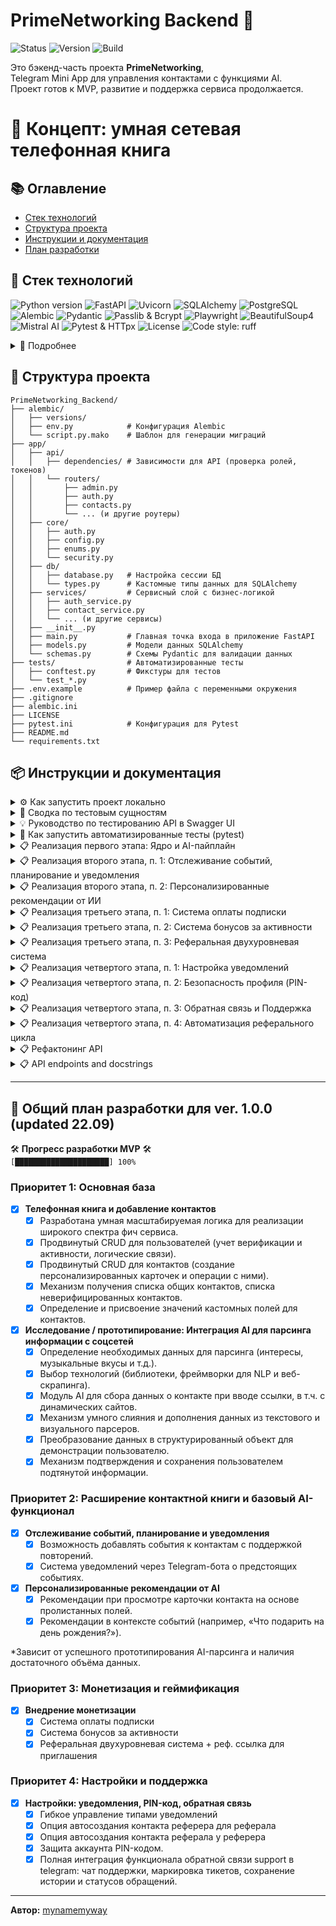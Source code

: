 # PrimeNetworking Backend 🚀

<p align="left">
  <img src="https://img.shields.io/badge/Status-Ready_for_QA-blue" alt="Status">
  <img src="https://img.shields.io/badge/Version-1.4.0-blueviolet" alt="Version">
  <img src="https://img.shields.io/badge/Build-Passing-brightgreen" alt="Build">
</p>

Это бэкенд-часть проекта **PrimeNetworking**,  
Telegram Mini App для управления контактами с функциями AI.  
Проект готов к MVP, развитие и поддержка сервиса продолжается.  

# 🧠 Концепт: умная сетевая телефонная книга

## 📚 Оглавление
- [Стек технологий](#-стек-технологий)
- [Структура проекта](#-структура-проекта)
- [Инструкции и документация](#-инструкции-и-документация)
- [План разработки](#-общий-план-разработки-для-ver-100-updated-2209)

## 🔧 Стек технологий

<p align="left">
  <img src="https://img.shields.io/badge/Python-3.11+-blue.svg" alt="Python version">
  <img src="https://img.shields.io/badge/FastAPI-0.110+-05998b.svg" alt="FastAPI">
  <img src="https://img.shields.io/badge/Uvicorn-ASGI_Server-green.svg" alt="Uvicorn">
  <img src="https://img.shields.io/badge/SQLAlchemy-ORM-blueviolet.svg" alt="SQLAlchemy">
  <img src="https://img.shields.io/badge/PostgreSQL-RDBMS-yellow.svg" alt="PostgreSQL">
  <img src="https://img.shields.io/badge/Alembic-Migrations-orange.svg" alt="Alembic">
  <img src="https://img.shields.io/badge/Pydantic-Data_Validation-cyan.svg" alt="Pydantic">
  <img src="https://img.shields.io/badge/Passlib_Bcrypt-Password_Hashing-red.svg" alt="Passlib & Bcrypt">
  <img src="https://img.shields.io/badge/Playwright-Web_Scraping-brown.svg" alt="Playwright">
  <img src="https://img.shields.io/badge/BeautifulSoup4-HTML_Parsing-purple.svg" alt="BeautifulSoup4">
  <img src="https://img.shields.io/badge/Mistral_AI-AI_Integration-teal.svg" alt="Mistral AI">
  <img src="https://img.shields.io/badge/Pytest-HTTpx_Testing-lightgrey.svg" alt="Pytest & HTTpx">
  <img src="https://img.shields.io/badge/License-MIT-green.svg" alt="License">
  <img src="https://img.shields.io/badge/code%20style-ruff-black.svg" alt="Code style: ruff">
</p>
<details>
<summary>👤 Подробнее</summary>

- **Python 3.12+:** Основной язык разработки.
- **FastAPI:** Высокопроизводительный веб-фреймворк для создания API.
- **Uvicorn:** ASGI-сервер для запуска FastAPI-приложения.
- **SQLAlchemy:** ORM для взаимодействия с базой данных.
- **SQLite:** Используемая реляционная база данных для локальной разработки.
- **Alembic:** Инструмент для управления миграциями схемы базы данных.
- **Pydantic:** Для валидации данных, сериализации и управления настройками.
- **Passlib & Bcrypt:** Для безопасного хеширования паролей.
- **Python-jose:** Для создания и проверки JSON Web Tokens (JWT).
- **Playwright:** Для эмуляции браузера и веб-скрапинга с динамических страниц.
- **BeautifulSoup4:** Для парсинга HTML и извлечения данных.
- **Mistral AI:** Для интеграции моделей генеративного AI.
- **Phonenumbers:** Для валидации и форматирования телефонных номеров.
- **Pytest & HTTpx:** Для написания и запуска автоматизированных тестов.
</details>

## 📁 Структура проекта
```text
PrimeNetworking_Backend/
├── alembic/
│   ├── versions/
│   ├── env.py            # Конфигурация Alembic
│   └── script.py.mako    # Шаблон для генерации миграций
├── app/
│   ├── api/
│   │   ├── dependencies/ # Зависимости для API (проверка ролей, токенов)
│   │   └── routers/
│   │       ├── admin.py
│   │       ├── auth.py
│   │       ├── contacts.py
│   │       └── ... (и другие роутеры)
│   ├── core/
│   │   ├── auth.py
│   │   ├── config.py
│   │   ├── enums.py
│   │   └── security.py
│   ├── db/
│   │   ├── database.py   # Настройка сессии БД
│   │   └── types.py      # Кастомные типы данных для SQLAlchemy
│   ├── services/         # Сервисный слой с бизнес-логикой
│   │   ├── auth_service.py
│   │   ├── contact_service.py
│   │   └── ... (и другие сервисы)
│   ├── __init__.py
│   ├── main.py           # Главная точка входа в приложение FastAPI
│   ├── models.py         # Модели данных SQLAlchemy
│   └── schemas.py        # Схемы Pydantic для валидации данных
├── tests/                # Автоматизированные тесты
│   ├── conftest.py       # Фикстуры для тестов
│   └── test_*.py
├── .env.example          # Пример файла с переменными окружения
├── .gitignore
├── alembic.ini
├── LICENSE
├── pytest.ini            # Конфигурация для Pytest
├── README.md
└── requirements.txt
```

## 📦 Инструкции и документация
<details>
<summary>⚙ Как запустить проект локально</summary>

1.  **Клонируйте репозиторий:**  
    ```bash
    git clone https://github.com/admXADV/PrimeNetworking_backend.git
    cd PrimeNetworking_backend
    ```

2.  **Создание виртуального окружения и установка зависимостей:**  
    Убедитесь, что у вас установлен Python 3.12+ и `pip`.
    ```bash
    python3 -m venv venv
    source venv/bin/activate  # Для Linux/macOS
    # venv\Scripts\activate  # Для Windows
    pip install -r requirements.txt
    ```

3.  **Настройте переменные окружения:**  
    Создайте файл `.env` в корневой папке проекта. Этот файл хранит ваши секретные ключи и не отслеживается Git.
    ```bash
    touch .env
    ```
    Откройте файл `.env` и добавьте в него следующие переменные, заменив значения на ваши:
    ```dotenv
    # ВАЖНО: Пробелы вокруг знака '=' не допускаются.
    # Ключ для работы с AI-моделями Mistral
    MISTRAL_API_KEY="your_mistral_api_key_for_parsing"
    # Ключ для генерации AI-рекомендаций
    MISTRAL_RECOMMENDATION_API_KEY="your_mistral_api_key_for_recommendations"
    # Секретный ключ для генерации JWT-токенов (можно сгенерировать `openssl rand -hex 32`)
    SECRET_KEY="your_super_secret_key_here"
    # Токен вашего Telegram-бота для валидации данных от Mini App
    TELEGRAM_BOT_TOKEN="your_telegram_bot_token_here"
    # Имя пользователя вашего Telegram-бота (без @) для генерации реферальных ссылок
    TELEGRAM_BOT_USERNAME="YourBotUsername"
    # Секретный ключ для защиты эндпоинтов, вызываемых cron-сервисами
    CRON_SECRET_KEY="your_cron_secret_key_here"
    # Публичный URL вашего приложения для установки вебхука Telegram (например, https://your-app.onrender.com)
    APP_PUBLIC_URL="your_public_app_url_here"
    ```

4.  **Установите браузеры для Playwright:**  
    Для работы AI-парсера необходимо скачать браузеры, которыми он будет управлять.
    ```bash
    playwright install
    ```

5.  **Создайте или обновите базу данных:**  
    У вас есть два скрипта для работы с базой данных:

    -   **Для штатного обновления (рекомендуется):**  
        Если вы создали новую миграцию (`alembic revision...`), используйте этот скрипт для безопасного обновления схемы без потери данных. После первого создания БД этим методом, ее нужно будет заполнить тестовыми данными (см. следующий шаг).
    ```bash
    bash upgrade_db.sh
    ```
    -   **Для полного сброса (только при необходимости):**  
        Этот скрипт полностью удалит базу данных, создаст ее с нуля и **автоматически заполнит тестовыми данными**. **Все данные будут потеряны.**
    ```bash
    bash reset_db.sh
    ```
    > **Примечание для разработчика:** Если вы вносите изменения в модели (`app/models.py`), вам необходимо сгенерировать новый файл миграции перед обновлением. Используйте команду:
    > ```bash
    > alembic revision --autogenerate -m "Краткое описание ваших изменений"
    > ```

6.  **(Опционально) Заполните базу тестовыми данными:**  
    Если вы создали базу данных с помощью `upgrade_db.sh` (или она пуста), выполните этот скрипт, чтобы наполнить ее стандартным набором пользователей и контактов.
    ```bash
    python seed.py
    ```

7.  **Запустите приложение:**  
    Теперь для работы приложения достаточно запустить один процесс:
    ```bash
    uvicorn app.main:app --host 0.0.0.0 --port 8000 --reload
    ```
    Приложение будет доступно по адресу `http://127.0.0.1:8000/`.  
    Документация API (Swagger UI) будет доступна по адресу `http://127.0.0.1:8000/docs`.
</details>

<details>
<summary>👤 Сводка по тестовым сущностям</summary>

**Цель:** Набор данных имитирует небольшую, но активную группу пользователей, чтобы можно было протестировать все ключевые сценарии: от простого отображения контактов до сложных взаимодействий, таких как общие связи и AI-анализ.

#### 1. Основные пользователи (могут входить в систему)

Эти сущности являются полноценными пользователями приложения. Для входа в систему от их имени используйте отладочный эндпоинт `GET /api/auth/get-debug-token`, подставляя соответствующий `telegram_id`.
Обратите внимание, что все пути API начинаются с префикса `/api`.

-   **`Neo`**
    -   **ID для входа:** `telegram_id=1`
    -   **Роль:** Главный тестовый пользователь. Владелец большинства контактов.
    -   **Особенности:**
        -   Его собственная карточка (`/persons/me`) частично заполнена данными (`city`, `skills`, `hobbies`).
        -   Создал два шаблона кастомных полей: "Источник" и "Статус".
        -   Имеет в контактах как других пользователей (`Trinity`), так и "заглушки" (`Morpheus`, `Cypher`, `Agents`).

-   **`Trinity`**
    -   **ID для входа:** `telegram_id=2`
    -   **Роль:** Второй тестовый пользователь.
    -   **Особенности:**
        -   Имеет общие контакты с Neo (например, `Morpheus`), что позволяет тестировать эндпоинт `/shared-contacts`.
        -   Ее карточка в контактах у Neo обогащена данными от AI (`hobbies`, `skills`).

#### 2. Ключевые контакты (сущности в "телефонной книге")

Это контакты, которые принадлежат пользователям. Они не могут входить в систему, но служат для демонстрации различных функций.

-   **`Morpheus`**
    -   **Тип:** Контакт-заглушка, созданный по номеру телефона.
    -   **Назначение:** Демонстрация **общих контактов**. Он есть и у Neo, и у Trinity.

-   **`Cypher`**
    -   **Тип:** Контакт-заглушка, созданный по `username`.
    -   **Назначение:** Демонстрация **кастомных полей**. У его карточки в контактах Neo заполнены поля "Источник" (`Nebuchadnezzar Crew`) и "Статус" (`Questionable`).

-   **`Agent Smith` (1, 2, 3)**
    -   **Тип:** Три разных контакта-заглушки.
    -   **Назначение:** Демонстрация **разных способов создания контактов**: по `telegram_id`, по `phone_number` и по `username`.

</details>

<details>
<summary>💡 Руководство по тестированию API в Swagger UI</summary>

Это пошаговое руководство поможет протестировать все ключевые сценарии: от аутентификации до AI-анализа.

### Шаг 0: Подготовка

1.  **Запустите приложение**, как описано в `README.md`:
    ```bash
    uvicorn app.main:app --reload
    ```
2.  **Откройте Swagger UI** в вашем браузере по адресу: `http://127.0.0.1:8000/docs`.

### Часть 1: Аутентификация и Профиль

#### 1.1. Получение JWT-токена (симуляция входа)

-   **Эндпоинт:** `GET /api/auth/get-debug-token`
-   **Описание:** Создает тестового пользователя (если его нет) и возвращает JWT-токен для него.
-   **Действия:**
    1.  В Swagger UI разверните секцию `Аутентификация`.
    2.  Найдите эндпоинт `GET /api/auth/get-debug-token`.
    3.  Нажмите "Try it out". Можете оставить `telegram_id` по умолчанию (`1`).
    4.  Нажмите "Execute".
-   **Ожидаемый результат:**
    -   `Code 200 OK`.
    -   В "Response body" вы получите `access_token`. **Скопируйте значение токена** (длинную строку без кавычек).

#### 1.2. Авторизация в Swagger UI

-   **Действия:**
    1.  Нажмите зеленую кнопку **"Authorize"** в правом верхнем углу страницы.
    2.  В появившемся окне в поле **"Value"** вставьте `Bearer ` и через пробел скопированный `access_token`. Пример: `Bearer eyJhbGciOiJIUzI1Ni...`
    3.  Нажмите **"Authorize"**, затем **"Close"**.
-   **Ожидаемый результат:**
    -   Иконки замков рядом с эндпоинтами станут закрытыми. Теперь вы можете выполнять запросы от имени аутентифицированного пользователя.

#### 1.3. Проверка профиля

-   **Эндпоинт:** `GET /api/persons/me`
-   **Действия:**
    1.  В секции `Профиль` найдите `GET /api/persons/me`.
    2.  Нажмите "Try it out", затем "Execute".
-   **Ожидаемый результат:**
    -   `Code 200 OK`.
    -   В "Response body" будут данные вашего профиля, включая `person_details` и `self_contact_card`.

### Часть 2: Управление контактами и кастомными полями

#### 2.1. Создание шаблона кастомного поля

-   **Эндпоинт:** `POST /api/custom-fields/`
-   **Действия:**
    1.  В секции `Пользовательские поля (Шаблоны)` найдите `POST /api/custom-fields/`.
    2.  Нажмите "Try it out". Введите данные для поля, например:
        ```json
        {
          "field_name": "Проект",
          "field_type": "text"
        }
        ```
    3.  Нажмите "Execute". **Запомните `id`** созданного поля из ответа.
-   **Ожидаемый результат:** `Code 201 Created`.

#### 2.2. Создание нового контакта

-   **Эндпоинт:** `POST /api/contacts/`
-   **Действия:**
    1.  В секции `Контакты` найдите `POST /api/contacts/`.
    2.  Нажмите "Try it out". Введите данные контакта:
        ```json
        {
          "first_name": "Илон Маск",
          "telegram_id": 12345
        }
        ```
    3.  Нажмите "Execute". **Запомните `id`** созданного контакта.
-   **Ожидаемый результат:** `Code 201 Created`.

#### 2.3. Добавление значения кастомного поля к контакту

-   **Эндпоинт:** `POST /api/contacts/{contact_id}/custom_field_values/`
-   **Действия:**
    1.  Найдите `POST /api/contacts/{contact_id}/custom_field_values/`.
    2.  Нажмите "Try it out". Введите `contact_id` из шага 2.2.
    3.  В "Request body" укажите `field_id` (из шага 2.1) и значение:
        ```json
        {
          "field_id": 1,
          "value": "Матрица"
        }
        ```
    4.  Нажмите "Execute".
-   **Ожидаемый результат:** `Code 201 Created`.

### Часть 3: Тестирование AI-пайплайна

#### 3.1. Запуск AI-анализа

-   **Эндпоинт:** `POST /api/contacts/{contact_id}/parse-social-media`
-   **Действия:**
    1.  Найдите `POST /api/contacts/{contact_id}/parse-social-media`.
    2.  Нажмите "Try it out". Введите `contact_id` вашего контакта.
    3.  В "Request body" введите URL для анализа:
        ```json
        {
          "url": "https://ru.wikipedia.org/wiki/Hulk_Hogan"
        }
        ```
    4.  Нажмите "Execute".
-   **Ожидаемый результат:** `Code 202 Accepted`. Анализ запущен в фоновом режиме.

#### 3.2. Получение AI-предложений

-   **Эндпоинт:** `GET /api/contacts/{contact_id}/suggestions`
-   **Действия:**
    1.  Подождите 20-30 секунд.
    2.  Найдите `GET /api/contacts/{contact_id}/suggestions`.
    3.  Нажмите "Try it out", введите `contact_id` и нажмите "Execute".
-   **Ожидаемый результат:** `Code 200 OK`. В ответе будет список предложений. **Запомните `id`** одного из предложений.

#### 3.3. Предпросмотр результата слияния

-   **Эндпоинт:** `GET /api/contacts/{contact_id}/suggestions/{suggestion_id}/preview`
-   **Действия:**
    1.  Найдите `GET .../preview`.
    2.  Нажмите "Try it out". Введите `contact_id` и `suggestion_id`.
    3.  Нажмите "Execute".
-   **Ожидаемый результат:** `Code 200 OK`. В ответе вы увидите, как будет выглядеть контакт **после** применения предложения, но без сохранения в базу.

#### 3.4. Подтверждение и сохранение

-   **Эндпоинт:** `POST /api/contacts/{contact_id}/suggestions/{suggestion_id}/confirm`
-   **Действия:**
    1.  Найдите `POST .../confirm`.
    2.  Нажмите "Try it out". Введите `contact_id` и `suggestion_id`.
    3.  Нажмите "Execute".
-   **Ожидаемый результат:** `Code 200 OK`. В ответе будет карточка контакта с примененными данными.

Тестирование завершено! Вы проверили полный цикл работы с API.

</details>

<details>
<summary>🤖 Как запустить автоматизированные тесты (pytest)</summary>

Для проверки корректности работы логики приложения используются автоматизированные тесты, разделенные на группы с помощью маркеров.

-   **Запуск всех тестов:**  
    Выполняет полный набор тестов.
    ```bash
    pytest
    ```

-   **Запуск всех тестов с выводом логов (`print`):**  
    Флаг `-s` позволяет видеть отладочные выводы в реальном времени.
    ```bash
    pytest -s
    ```

-   **Запуск тестов, не требующих внешних API:**  
    Эта команда выполнит все быстрые unit- и интеграционные тесты, которые не обращаются к внешним AI-сервисам. Рекомендуется для частой проверки.
    ```bash
    pytest -m "not ai and not ai_rec"
    ```

-   **Запуск только тестов AI-парсинга:**  
    Эта команда выполнит только тесты, которые проверяют логику парсинга социальных сетей. Требует наличия `MISTRAL_API_KEY` в `.env` файле.
    ```bash
    pytest -m "ai"
    ```

-   **Запуск только тестов AI-рекомендаций:**  
    Эта команда выполнит только тесты для новой функции генерации подсказок. Не требует реального API-ключа, так как использует моки.
    ```bash
    pytest -m "ai_rec"
    ```
</details>

<details>
<summary>📋 Реализация первого этапа: Ядро и AI-пайплайн</summary>

На этом этапе был заложен фундамент приложения и реализован полный цикл работы с AI.

#### **I. Ядро приложения и управление контактами:**

-   **Архитектура данных:** Внедрена масштабируемая архитектура `Person` -> `TelegramAccount` -> `Contact`, обеспечивающая гибкость и целостность данных.
-   **Бесшовная аутентификация:** Реализован механизм входа через Telegram Mini App с валидацией `initData`.
-   **Продвинутое управление пользователями:**
    -   Автоматическое создание `Person` и `TelegramAccount` при первом входе.
    -   Логика слияния "заглушек" с верифицированными аккаунтами.
    -   "Протокол Разрешения Парадоксов": корректная обработка смены владельца номера телефона.
-   **Гибкое управление контактами:**
    -   Полный CRUD для персонализированных карточек контактов.
    -   Создание контактов-заглушек по `telegram_id` или `phone_number`.
    -   Механизм получения списка общих контактов.
-   **Кастомизация:** Реализована система создания пользовательских полей (шаблонов) и добавления значений к контактам.
-   **Валидация данных:** Внедрена автоматическая нормализация и валидация телефонных номеров по стандарту E.164.

#### **II. Интеграция AI-пайплайна:**

-   **Сбор данных:** Разработан модуль на Playwright и BeautifulSoup для сбора текстового контента и URL изображений с веб-страниц.
-   **AI-анализ:**
    -   Интегрирован клиент для Mistral AI.
    -   Реализован анализ текста для извлечения структурированных данных.
    -   Реализован двухэтапный анализ изображений: получение текстового описания и его последующее структурирование.
-   **Полный цикл предложений:**
    -   Запуск AI-анализа в фоновом режиме без блокировки интерфейса.
    -   Сохранение результатов анализа в базу данных.
    -   Эндпоинт для предпросмотра результата слияния данных контакта и AI-предложения.
    -   Эндпоинт для подтверждения и сохранения предложений в карточку контакта.
-   **Умное слияние данных:** Реализована логика синтеза данных из текстового и визуального анализаторов с учетом приоритетов и конкатенации полей.

</details>

<details>
<summary>📋 Реализация второго этапа, п. 1: Отслеживание событий, планирование и уведомления</summary>

На этом этапе была реализована многофункциональная система событий и уведомлений, построенная на синхронной архитектуре для совместимости с облачными платформами.

#### **I. Гибкое управление событиями:**

-   **Полный CRUD для событий:** Реализованы все операции (создание, чтение, обновление, удаление) для событий, которые привязаны к контактам и их владельцам.
-   **Поддержка повторяющихся событий:** Внедрен механизм для установки частоты повторения (`один раз`, `ежедневно`, `еженедельно`, `ежемесячно`, `ежегодно`).
-   **Умное планирование:** Система корректно обрабатывает пограничные случаи, такие как создание событий в прошлом: одноразовые игнорируются, а повторяющиеся автоматически перепланируются на первую актуальную дату.

#### **II. Надежная система уведомлений:**

-   **Выделенная таблица `scheduled_notifications`:** Каждое уведомление (основное и предварительное) хранится как отдельная задача, что обеспечивает прозрачность и отказоустойчивость.
-   **Централизация логики:** Вся логика по обработке уведомлений — поиск событий, формирование текста, отправка через Telegram и перепланирование — была объединена в одной сервисной функции `process_and_send_due_notifications`.
-   **Синхронная модель:** Вместо платных фоновых воркеров используется защищенный API-эндпоинт (`/api/tasks/process-notifications`), вызываемый внешним cron-сервисом.
-   **Интеллектуальная логика "тихих" папок:** Уведомление о событии пропускается (получает статус `SKIPPED`) только в том случае, если **все** его участники находятся в "тихих" папках.
-   **Политика хранения данных:** Реализована автоматическая очистка старых (старше 90 дней) обработанных уведомлений для поддержания производительности базы данных.
-   **Защищенный API-эндпоинт:** Создана точка входа `POST /api/tasks/process-notifications`, предназначенная для вызова внешними cron-сервисами (например, `cron-job.org`).
-   **Безопасность:** Эндпоинт защищен секретным ключом, который должен передаваться в заголовке `X-Cron-Secret`, что предотвращает несанкционированный запуск.

</details>

<details>
<summary>📋 Реализация второго этапа, п. 2: Персонализированные рекомендации от ИИ</summary>

На этом этапе была реализована функция "умных подсказок", которая помогает пользователям инициировать общение с контактами. Система генерирует контекстные идеи для начала разговора на основе данных из карточки контакта.

#### **I. Модульная и изолированная архитектура:**

-   **Новый API-эндпоинт:** Создана точка входа `POST /api/ai/recommendation`, которая принимает название и значение поля контакта и возвращает сгенерированную текстовую рекомендацию.
-   **Изолированный сервис:** Логика генерации вынесена в отдельный модуль `app/services/ai_recommendation_service.py`, который не затрагивает существующий сложный пайплайн AI-парсинга. Это обеспечивает чистоту кода и простоту поддержки.
-   **Выделенная конфигурация:** Для новой функции используется отдельный API-ключ `MISTRAL_RECOMMENDATION_API_KEY`, что позволяет разделить квоты и мониторинг использования AI.

#### **II. Гибкое взаимодействие с фронтендом:**

-   **Stateless-дизайн:** Бэкенд не хранит состояние диалога. Вся логика управления находится на стороне фронтенда.
-   **Управление уникальностью:** Фронтенд может передавать в запросе список уже показанных рекомендаций (`previous_recommendations`), чтобы AI каждый раз генерировал новый, уникальный ответ.
-   **Поддержка множественных значений:** Для полей, содержащих несколько значений через запятую (например, "Хобби"), фронтенд может управлять, для какого именно значения генерировать подсказку, передавая `current_index` (type = int).

</details>

<details>
<summary>📋 Реализация третьего этапа, п. 1: Система оплаты подписки</summary>

На этом этапе была реализована полнофункциональная система управления подписками, включая интеграцию с платежным API, панель администрирования и автоматизацию процессов.

#### **I. Ядро системы подписок:**

-   **Модели данных:** Введены новые модели `SubscriptionTier`, `Payment` и `SubscriptionHistory` для хранения тарифов, отслеживания платежей и ведения журнала аудита.
-   **Двухэтапная логика оплаты:** Реализован механизм расчета стоимости апгрейда/продления (`/calculate-upgrade`) и эндпоинт для подтверждения и инициации оплаты (`/confirm-change`).
-   **Умная активация:** Система корректно обрабатывает новые покупки, продления и апгрейды (включая бесплатные за счет кредита за неиспользованное время).

#### **II. Интеграция с API Банка Точка и автоматизация:**

-   **Генерация QR-кодов:** Реализована интеграция с API банка для генерации СБП QR-кодов.
-   **Пакетная проверка статусов:** Создан эндпоинт `/tasks/check-pending-subscriptions`, который за один API-вызов проверяет статусы всех ожидающих платежей.
-   **Мгновенная активация через вебхуки:** Реализован эндпоинт `/webhooks/tochka/payment-status` для приема уведомлений от банка с криптографической проверкой подписи JWT.

#### **III. Панель администрирования:**

-   **Полный CRUD:** Создан защищенный роутер `/admin`, предоставляющий администраторам полный набор инструментов для управления пользователями, тарифами и платежами.
-   **Ручное управление:** Реализованы эндпоинты для ручной проверки статуса платежа и принудительной активации подписки.
-   **Журнал аудита:** Администраторы могут просматривать полную историю изменений подписки для любого пользователя.

#### **IV. Тестирование:**

-   **Комплексное покрытие:** Весь новый функционал покрыт набором unit- и интеграционных тестов.
-   **Утилита для ручного тестирования:** Создан скрипт `4dev/utils/generate_webhook_jwt.py` для легкого тестирования эндпоинта вебхуков вручную.

</details>

<details>
<summary>📋 Реализация третьего этапа, п. 2: Система бонусов за активности</summary>

На этом этапе была реализована гибкая система поощрения пользователей за полезные действия в приложении. Система переведена с ежедневной проверки на мгновенное начисление бонусов в ответ на активность.

#### **I. Событийно-ориентированная модель:**

-   **Мгновенное начисление:** Вместо устаревшей проверки раз в сутки, бонусы теперь начисляются в реальном времени, как только пользователь создает или обновляет контакт (`create_contact`, `update_contact`) или любой из его вложенных элементов (телефоны, адреса и т.д.).
-   **Разделение логики:** Старая функция `calculate_daily_bonus` была переработана и теперь отвечает **только за списание штрафа** за неактивность, что делает систему более логичной и предсказуемой.

#### **II. Гибкое управление и конфигурация:**

-   **Глобальный "тумблер":** Вся система бонусов за активность управляется одной переменной в конфигурации — `ENABLE_ACTIVITY_BONUS_SYSTEM`. Это позволяет включать или отключать ее без изменения кода.
-   **Настраиваемые значения:** Размеры начислений (`ACTIVITY_BONUS_ACCRUAL_AMOUNT`) и списаний (`ACTIVITY_PENALTY_DEDUCTION_AMOUNT`) вынесены в `config.py`, что позволяет легко настраивать "экономику" приложения.

#### **III. Прозрачность и тестирование:**

-   **Новый тип транзакции:** Для всех начислений за активность используется уникальный тип `CONTACT_ACTIVITY_BONUS`, что обеспечивает прозрачность в истории транзакций пользователя.
-   **Полное покрытие тестами:** Новая логика полностью покрыта автоматическими тестами, которые проверяют как успешное начисление, так и корректную работу "тумблера" и логики списания штрафов.

</details>

<details>
<summary>📋 Реализация третьего этапа, п. 3: Реферальная двухуровневая система</summary>

На этом этапе была реализована полнофункциональная двухуровневая реферальная система, позволяющая пользователям зарабатывать бонусы, приглашая других, и использовать их для оплаты подписки.

#### **I. Двухуровневая реферальная модель:**

-   **Бонусы за L1 и L2:** Пользователи получают бонусы не только за платежи своих прямых рефералов (1-й уровень), но и за платежи тех, кого пригласили их рефералы (2-й уровень).
-   **Процент зависит от тарифа:** Процент бонуса, который получает реферер, зависит от **его собственного тарифа** (`base` или `vip`), что мотивирует пользователей приобретать подписку.

#### **II. Полный жизненный цикл реферала:**

-   **Генерация ссылки:** Любой пользователь может сгенерировать свою статичную реферальную ссылку через эндпоинт `/api/bonus_system/generate-link`.
-   **Надежное отслеживание:** Система переведена на стандартный механизм Telegram Deep Linking (`?start=...`). При переходе по ссылке пользователь попадает в чат с ботом, где система надежно фиксирует реферальную связь еще до полной регистрации в приложении.
-   **Автоматическая привязка:** При первом входе нового пользователя в Mini App, система автоматически находит предварительно созданную реферальную запись и связывает его с пригласителем, а также строит цепочку 2-го уровня.
-   **Автозаполнение контакта:** Если у реферера включена соответствующая опция, его карточка контакта автоматически создается у нового пользователя, что улучшает пользовательский опыт.
-   **Начисление бонусов:** После успешной оплаты подписки рефералом, сервис `process_referral_payment` автоматически рассчитывает и начисляет бонусы реферерам 1-го и 2-го уровней. Бонус рассчитывается от **реально оплаченной суммы**.

#### **III. Экономика и API для пользователя:**

-   **Применение бонусов:** Пользователи могут применять накопленные бонусы для получения скидки при оплате своей подписки через эндпоинты `/api/subscriptions/calculate-with-bonus` и `/api/subscriptions/confirm-change`.
-   **Информационные эндпоинты:** Реализован набор API для управления реферальной программой:
    -   `GET /api/bonus_system/my-stats`: Получение статистики по количеству рефералов и заработанным бонусам.
    -   `GET /api/bonus_system/my-network`: Просмотр своей реферальной сети (кто пригласил тебя и кого пригласил ты).
    -   `GET /api/bonus_system/history`: Просмотр полной истории начислений и списаний бонусов.

</details>

<details>
<summary>📋 Реализация четвертого этапа, п. 1: Настройка уведомлений</summary>

На этом этапе была реализована гибкая система управления уведомлениями, позволяющая пользователям детально настраивать, какие оповещения они хотят получать, и снижать информационный шум.

#### **Гибкая система настроек уведомлений:**

-   **Полный контроль пользователя:** Реализованы эндпоинты (`GET` и `PATCH /api/profile/notification-settings`), позволяющие пользователю детально настраивать, какие уведомления он хочет получать.
-   **Управление системными уведомлениями:** Пользователь может включать или отключать уведомления о важных событиях аккаунта, таких как изменение статуса подписки.
-   **"Тихие" папки:** Добавлена возможность отключать напоминания о событиях для контактов, находящихся в определенных папках, что позволяет снизить информационный шум.
-   **Интеллектуальная отправка:** Система больше не отправляет лишних уведомлений, если администратор сохраняет профиль пользователя без внесения фактических изменений.
-   **Интерактивность:** Уведомления стали более полезными. Например, сообщение об истечении подписки теперь содержит кнопку "Оформить подписку" с прямой ссылкой в нужный раздел приложения.

</details>

<details>
<summary>📋 Реализация четвертого этапа, п. 2: Безопасность профиля (PIN-код)</summary>

На этом этапе была реализована многоуровневая система защиты аккаунта с помощью PIN-кода, включая защиту от подбора и сессии с повышенными привилегиями для выполнения чувствительных операций.

#### **Безопасность профиля (PIN-код):**

-   **Полный жизненный цикл PIN-кода:** Реализованы эндпоинты для установки, проверки и удаления 6-значного цифрового PIN-кода.
-   **Надежное хранение:** PIN-коды никогда не хранятся в открытом виде, используется надежный алгоритм хеширования `bcrypt`.
-   **Защита от подбора:** Внедрен механизм блокировки после нескольких неудачных попыток ввода.
-   **Сессия с повышенными привилегиями:** После успешного ввода PIN-кода пользователь получает временный `elevation_token`, который требуется для выполнения чувствительных операций (например, удаление PIN-кода), что повышает безопасность.
</details>

<details>
<summary>📋 Реализация четвертого этапа, п. 3: Обратная связь и Поддержка</summary>

На этом этапе была реализована интерактивная система поддержки, позволяющая пользователям общаться с администрацией через Telegram, а администраторам — управлять обращениями и вести диалог прямо из чата поддержки.

#### **Система обратной связи и поддержки:**

#### **I. Создание обращений и администрирование:**
- Реализован полный цикл управления тикетами: от создания пользователем через API до просмотра и редактирования в панели администратора (`/admin/support-tickets`).

#### **II. Интерактивный чат через Telegram:**
-   **Двусторонняя связь:** Создан полноценный чат между пользователем и службой поддержки. Администраторы могут отвечать на тикеты прямо из чата поддержки в Telegram, а пользователи — вести переписку с ботом в личных сообщениях.
-   **Хранение истории:** Вся переписка по каждому тикету сохраняется в базе данных и доступна для просмотра через API как пользователю, так и администратору.

#### **III. Умная автоматизация рабочего процесса:**
-   **Автоматическая смена статуса:** При первом ответе администратора статус тикета автоматически меняется с `open` на `in_progress`, что упрощает отслеживание.
-   **Контекстная привязка сообщений:** В случаях, когда пользователь пишет новое сообщение без прямого ответа, оно привязывается к диалогу с самой последней активностью, а не просто к последнему созданному тикету.
</details>

<details>
<summary>📋 Реализация четвертого этапа, п. 4: Автоматизация реферального цикла</summary>

На этом этапе была реализована функция, замыкающая реферальный цикл и улучшающая пользовательский опыт. Теперь при регистрации нового пользователя (реферала) система может автоматически создать его карточку контакта в записной книжке пригласившего (реферера).

#### **I. Опциональное управление функцией:**

-   **Новая настройка:** В модель `Person` добавлено поле `auto_create_referral_contact` (по умолчанию `false`), позволяющее каждому пользователю индивидуально включать или отключать эту функцию.
-   **API для управления:** Реализованы эндпоинты `GET` и `PATCH /api/profile/auto-create-referral-contact-settings` для удобного управления настройкой со стороны фронтенда.

#### **II. Интеграция в процесс регистрации:**

-   **Централизованная логика:** Вся логика инкапсулирована в приватной функции `_create_contact_for_referrer` в `auth_service.py`.
-   **Переиспользование кода:** Функция не дублирует логику, а переиспользует существующий сервис `contact_service.create_contact` для создания контакта.
-   **Надежность:** Реализована обработка `HTTPException 409 Conflict`, которая предотвращает сбой, если у реферера уже существует контакт с такими данными, и делает процесс идемпотентным.

</details>

<details>
<summary>📋 Рефактонинг API</summary>

#### **I. Улучшения API и производительности:**

- **Стандартизация путей API:** Все эндпоинты для получения коллекций ресурсов (например, `/api/events/`) были приведены к единому стандарту без завершающего слеша (`/api/events`). Это устраняет ненужные редиректы и повышает надежность API.

#### **II. Расширение API управления папками:**

-   **Создание с наполнением:** Эндпоинт `POST /api/contact-folders` теперь принимает опциональный список `contact_ids`, позволяя создать папку и сразу же добавить в нее контакты за один запрос.
-   **Атомарное обновление:** Эндпоинт `PUT /api/contact-folders/{folder_id}` теперь позволяет одновременно изменять имя папки и/или полностью заменять список ее участников, передавая новый массив `contact_ids`. Это обеспечивает предсказуемость и упрощает логику на стороне клиента.
-   **Адаптация сервисного слоя:** Сервисы `create_contact_folder` и `update_contact_folder` были обновлены для поддержки расширенной логики.

#### **III. Рефакторинг API: Middleware для обработки URL:**

**Проблема:** `Cross-origin` запросы к эндпоинтам с завершающим слэшем (например, `/api/contacts/`) приводили к ошибке `401 Unauthorized`. Это было вызвано тем, что FastAPI по умолчанию отправлял ответ `307 Temporary Redirect` на URL без слэша, в процессе которого браузер терял заголовок `Authorization`.

**Решение:**
-   **Внедрен Middleware:** В `app/main.py` добавлен кастомный middleware, который выполняется перед обработкой каждого запроса.
-   **Нормализация пути:** Middleware проверяет путь запроса и, если он содержит завершающий слэш (и это не корневой путь), программно удаляет его из `request.scope["path"]` до того, как запрос будет передан в роутер.

**Результат:**
-   **Проблема решена:** Причина для редиректа устранена на уровне сервера. Заголовок `Authorization` больше не теряется.
-   **API стал более гибким:** Бэкенд теперь корректно обрабатывает запросы независимо от наличия завершающего слэша, что снижает вероятность ошибок на стороне клиента.
-   **Централизованный подход:** Проблема решена в одном месте для всего приложения, что является чистым и легко поддерживаемым решением.

</details>

<details>
<summary>📋 API endpoints and docstrings</summary>

---

<details>
<summary>➡️ 1. Аутентификация (`/api/auth`)</summary>

#### `POST /telegram`

**Summary:** Аутентификация через Telegram

**Description:**
Аутентифицирует пользователя через Telegram Mini App `initData` и управляет его жизненным циклом в системе.

**Ключевая логика "умной" аутентификации:**

1.  **Валидация `initData`:** Проверяется подлинность данных, полученных от Telegram.

2.  **Поиск или создание пользователя:**
    *   **Стандартный вход:** Если пользователь с таким `telegram_id` уже существует, его данные (`username`, `first_name` и т.д.) обновляются, и он успешно входит в систему.
    *   **Первый вход (Новый пользователь):** Если пользователь входит впервые, система создает для него:
        1.  Центральную сущность `Person`.
        2.  Профиль `TelegramAccount` с `is_verified=True`.
        3.  Персональную карточку контакта (`is_self=True`), которая представляет пользователя в его собственной телефонной книге.
    *   **Верификация "заглушки":** Если контакт с таким `telegram_id` уже был добавлен в систему другим пользователем (как "заглушка" с `is_verified=False`), при первом входе этого пользователя его аккаунт "оживает": данные обновляются, и он становится верифицированным пользователем.
    *   **"Протокол разрешения парадоксов":** Система корректно обрабатывает сценарии, когда `username` или `phone_number` переходят от одного `telegram_id` к другому, обеспечивая целостность данных.

3.  **Возврат JWT-токена:** В случае успеха возвращается `access_token` для доступа к защищенным эндпоинтам.

---
</details>

<details>
<summary>➡️ 2. Профиль и Безопасность (`/api/profile`)</summary>

#### `GET /`
**Summary:** Получение полного профиля текущего пользователя

**Description:**
Возвращает полный профиль текущего аутентифицированного пользователя, включая его личную карточку контакта (`self_contact_card`).

---

#### `POST /pincode/set`
**Summary:** Установка ПИН-кода

**Description:**
Устанавливает ПИН-код для текущего пользователя. Невозможно использовать, если ПИН-код уже установлен.

---

#### `POST /pincode/change`
**Summary:** Смена ПИН-кода

**Description:**
Изменяет ПИН-код пользователя. Требуется ввести старый и новый ПИН-коды.

---
</details>

<details>
<summary>➡️ 3. Контакты (`/api/contacts`)</summary>

#### `POST /`
**Summary:** Создание нового контакта

**Description:**
Создает новую, полностью укомплектованную карточку контакта для текущего пользователя.

Этот эндпоинт является основным способом добавления контактов и позволяет передать все данные, включая вложенные списки, за один запрос:
- **Основные поля:** `first_name`, `last_name`, `company_name`, `hobbies` и т.д.
- **Идентификаторы:** `telegram_id`, `username`.
- **Вложенные коллекции:**
    - `phones`: список телефонов.
    - `emails`: список email-адресов.
    - `social_media`: список ссылок на соцсети.
    - `addresses`: список структурированных адресов.

Система автоматически найдет или создаст связанный `TelegramAccount` на основе предоставленных идентификаторов.

---

#### `GET /`
**Summary:** Получение списка контактов

**Description:**
Возвращает список всех контактов, принадлежащих текущему Person.

---

#### `GET /{contact_id}`
**Summary:** Получение контакта по ID

**Description:**
Возвращает контакт по ID, если он принадлежит текущему Person.

---

#### `PATCH /{contact_id}`
**Summary:** Частичное обновление контакта

**Description:**
Обновляет **основные (скалярные) поля** карточки контакта, такие как `first_name`, `hobbies`, `company_name` и т.д.

**ВАЖНО:** Этот эндпоинт **не предназначен** для управления вложенными коллекциями (телефоны, email, адреса).
Для добавления, изменения или удаления элементов в этих коллекциях используйте специализированные эндпоинты:
- `POST /contacts/{contact_id}/labeled-items/{item_type}`
- `PATCH /contacts/{contact_id}/labeled-items/{item_id}`
- `DELETE /contacts/{contact_id}/labeled-items/{item_id}`
- и аналогичные для `/addresses`.

---

#### `DELETE /{contact_id}`
**Summary:** Удаление контакта

**Description:**
Удаляет контакт по ID, если он принадлежит текущему Person.

---

#### `POST /bulk-delete`
**Summary:** Массовое удаление контактов

**Description:**
Удаляет несколько контактов по списку их ID.
Не позволяет удалить собственную карточку контакта.

---

#### `GET /unverified`
**Summary:** Получение списка неавторизованных контактов

**Description:**
Возвращает список всех контактов, которые еще не авторизованы в системе (не являются пользователями PrimeNetworking).

---

#### `GET /{contact_id}/shared-contacts`
**Summary:** Получение общих контактов

**Description:**
Возвращает список общих контактов между текущим пользователем и указанным контактом.
Работает только если указанный контакт также является пользователем сервиса.

---

#### `POST /{contact_id}/addresses`
**Summary:** Добавление нового адреса

**Description:**
Создает новый структурированный адрес для указанного контакта.

---

#### `PATCH /{contact_id}/addresses/{address_id}`
**Summary:** Обновление адреса

**Description:**
Частично обновляет один конкретный адрес в коллекции адресов контакта.
Это предпочтительный способ для точечного изменения данных адреса.

---

#### `DELETE /{contact_id}/addresses/{address_id}`
**Summary:** Удаление адреса

**Description:**
Удаляет существующий адрес по его ID.

---

#### `POST /{contact_id}/relations`
**Summary:** Создание новой связи между контактами (близкий)

**Description:**
Создает новую типизированную связь от текущего контакта (`contact_id`) к другому контакту (`related_contact_id`).

- **`related_contact_id`**: ID контакта из вашей записной книжки, на который вы хотите сослаться.
- **`label_name`**: Тип связи, например "Жена", "Партнер", "Коллега".

**Стандартные этикетки для связей:**
- `Муж`, `Жена`, `Отец`, `Мать`, `Брат`, `Сестра`, `Сын`, `Дочь`, `Партнер`, `Коллега`, `Друг`, `Подруга`

Если метка с таким названием не существует, будет создана кастомная автоматически.

---

#### `DELETE /{contact_id}/relations/{relation_id}`
**Summary:** Удаление связи между контактами

**Description:**
Удаляет существующую типизированную связь по её ID.

---

#### `POST /{contact_id}/labeled-items/{item_type}`
**Summary:** Добавление нового поля с этикеткой (телефон, email, соцсеть)

**Description:**
Создает новый элемент (телефон, email, соцсеть) для указанного контакта.
Тип элемента передается в URL (`phone`, `email`, `social_media`).

---

#### `PATCH /{contact_id}/labeled-items/{item_id}`
**Summary:** Обновление поля с этикеткой (телефон, email, соцсеть)

**Description:**
Частично обновляет один конкретный элемент в коллекции (телефон, email, соцсеть).
Это предпочтительный способ для точечного изменения данных.

---

#### `DELETE /{contact_id}/labeled-items/{item_id}`
**Summary:** Удаление поля с этикеткой (телефон, email, соцсеть)

**Description:**
Удаляет существующий элемент (телефон, email, соцсеть) по его ID.

---

#### `POST /{contact_id}/custom_field_values`
**Summary:** Добавление значения кастомного поля

**Description:**
Добавляет новое значение пользовательского поля для конкретного контакта.

---

#### `PATCH /{contact_id}/custom_field_values/{value_id}`
**Summary:** Обновление значения кастомного поля

**Description:**
Частично обновляет существующее значение пользовательского поля для контакта.

---

#### `DELETE /{contact_id}/custom_field_values/{value_id}`
**Summary:** Удаление значения кастомного поля

**Description:**
Удаляет значение пользовательского поля для контакта.

---
</details>

<details>
<summary>➡️ 4. Пользовательские Поля (`/api/custom-fields`)</summary>

#### `POST /`
**Summary:** Создание определения кастомного поля

**Description:**
Создает новое определение кастомного поля для текущего Person. Это "шаблон" поля, который затем можно будет использовать для всех контактов.

---

#### `GET /`
**Summary:** Получение списка определений кастомных полей

**Description:**
Возвращает список всех определений кастомных полей, созданных текущим Person.

---

#### `DELETE /{field_id}`
**Summary:** Удаление определения кастомного поля

**Description:**
Удаляет определение кастомного поля. ВНИМАНИЕ: Это также удалит все значения этого поля у всех контактов (каскадное удаление).

---
</details>

<details>
<summary>➡️ 5. Этикетки (`/api/labels`)</summary>

#### `GET /`
**Summary:** Получение списка этикеток по типу

**Description:**
Возвращает список всех доступных этикеток для текущего пользователя для указанного типа. Включает стандартные (глобальные) и кастомные этикетки пользователя. Используется для заполнения выпадающих списков на фронтенде.

---

#### `POST /`
**Summary:** Создание новой кастомной этикетки

**Description:**
Позволяет пользователю явно создать свою собственную этикетку. Система проверяет, что пользователь не создает дубликат существующей стандартной или своей кастомной этикетки.

---

#### `DELETE /{label_id}`
**Summary:** Удаление кастомной этикетки

**Description:**
Удаляет кастомную этикетку пользователя.
- Нельзя удалить стандартную (глобальную) этикетку.
- Нельзя удалить этикетку, если она в данный момент используется хотя бы в одном контакте.

---

</details>

<details>
<summary>➡️ 6. Папки для Контактов (`/api/contact-folders`)</summary>

#### `POST /`
**Summary:** Создание новой папки для контактов

**Description:**
Создает новую папку для группировки контактов.

- **name**: Название папки (обязательно).
- **contact_ids**: Опциональный список ID контактов, которые будут добавлены в папку сразу после ее создания.

---

#### `GET /`
**Summary:** Получение списка всех папок

**Description:**
Возвращает список всех папок, созданных текущим пользователем.

---

#### `GET /{folder_id}/contacts`
**Summary:** Получение списка контактов в папке

**Description:**
Возвращает список всех контактов, находящихся в указанной папке по ее ID.

---

#### `PUT /{folder_id}`
**Summary:** Обновление папки (имя и/или состав)

**Description:**
Обновляет папку. Можно изменить имя и/или полностью заменить список контактов.

- **name**: Новое название папки.
- **contact_ids**: Полный новый список ID контактов.
Предыдущий список будет полностью заменен.
Передача пустого списка `[]` очистит папку.

---

#### `DELETE /{folder_id}`
**Summary:** Удаление папки

**Description:**
Удаляет папку по ее ID.
Все связи этой папки с контактами будут также удалены.

---

#### `POST /{folder_id}/contacts/bulk-add`
**Summary:** Массовое добавление контактов в папку

**Description:**
Добавляет несколько контактов в папку за один запрос.
Игнорирует контакты, которые уже есть в папке.

---

#### `POST /{folder_id}/contacts/bulk-remove`
**Summary:** Массовое удаление контактов из папки

**Description:**
Удаляет несколько контактов из папки за один запрос.

---

#### `POST /{folder_id}/contacts/{contact_id}`
**Summary:** Добавление контакта в папку

**Description:**
Добавляет существующий контакт в существующую папку.
Оба объекта должны принадлежать текущему пользователю.

---

#### `DELETE /{folder_id}/contacts/{contact_id}`
**Summary:** Удаление контакта из папки

**Description:**
Удаляет связь между контактом и папкой.
Сами объекты при этом не удаляются.

---
</details>

<details>
<summary>➡️ 7. AI Парсинг - обогащение данными карточек контактов (`/api/contacts`)</summary>

#### `POST /{contact_id}/parse-social-media`
**Summary:** [DEPRECATED] Запуск AI-парсинга по прямой ссылке

**Description:**
**Устаревший эндпоинт.** Запускает фоновую задачу для сбора и анализа информации по URL, переданному в теле запроса.

Рекомендуется использовать новый эндпоинт `POST /{contact_id}/labeled-items/{item_id}/parse`, который работает с уже сохраненной в контакте ссылкой.

---

#### `POST /{contact_id}/labeled-items/{item_id}/parse`
**Summary:** Запуск AI-парсинга для сохраненной ссылки

**Description:**
**Основной эндпоинт для запуска AI-анализа.**

Запускает фоновую задачу для сбора и анализа информации по URL, который хранится в указанном `labeled-item` (типа 'social_media').

**Процесс работы:**
1.  **Сбор данных:** Playwright и BeautifulSoup собирают текстовый контент и URL изображений с веб-страницы.
2.  **AI-анализ:** Текст и изображения анализируются с помощью Mistral AI для извлечения структурированных данных (интересы, навыки, личные качества и т.д.).
3.  **Сохранение:** Результат анализа сохраняется в базу данных как `ParsingSuggestion` со статусом `pending`, а затем `completed` или `failed`.

---

#### `GET /{contact_id}/suggestions/latest/preview`
**Summary:** Предпросмотр последнего результата AI-парсинга

**Description:**
**"Сухой прогон" (dry run) для последнего AI-предложения.**

Автоматически находит последний завершенный результат AI-парсинга для контакта и возвращает, как будет выглядеть карточка контакта **после** его применения.
Изменения в базу данных не сохраняются.

---

#### `POST /{contact_id}/suggestions/latest/confirm`
**Summary:** Подтверждение последнего результата AI-парсинга

**Description:**
**Финальный шаг: применение последнего AI-предложения.**

Автоматически подтверждает последний результат AI-парсинга, объединяет предложенные данные с существующими данными в карточке контакта и сохраняет результат в базу данных.

---

#### `GET /{contact_id}/suggestions/{suggestion_id}/preview`
**Summary:** Предпросмотр выбранного результата AI-парсинга

**Description:**
**"Сухой прогон" (dry run) для конкретного AI-предложения из истории.**

Возвращает, как будет выглядеть контакт после подтверждения указанного результата AI-парсинга (`suggestion_id`).
Изменения в базу данных не сохраняются.

---

#### `POST /{contact_id}/suggestions/{suggestion_id}/confirm`
**Summary:** Подтверждение выбранного результата AI-парсинга

**Description:**
**Финальный шаг: применение выбранного AI-предложения из истории.**

Подтверждает указанный результат AI-парсинга (`suggestion_id`), объединяет предложенные данные с существующими и сохраняет результат в базу данных.

---

#### `GET /{contact_id}/suggestions/previews`
**Summary:** Получение списка всех предпросмотров

**Description:**
Возвращает список всех готовых предложений для контакта в виде предпросмотров.
Каждый элемент списка - это уже объединенный результат текстового и визуального анализа, примененный к текущему состоянию контакта.
Полезно для отображения истории парсинга на фронтенде.

---

#### `GET /{contact_id}/suggestions`
**Summary:** [DEBUG] Получение 'сырых' результатов AI-парсинга

**Description:**
Отладочный эндпоинт. Возвращает список всех 'сырых' AI-предложений для указанного контакта без объединения текстового и визуального анализа.

---
</details>

<details>
<summary>➡️ 8. Персонализированные рекомендации от AI (`/api/ai`)</summary>

#### `POST /recommendation`
**Summary:** Генерация AI рекомендации для поля контакта

**Description:**
Генерирует контекстную идею для начала разговора на основе данных из карточки контакта.

- **`contact_id`**: ID контакта, для которого генерируется рекомендация.
- **`field_name`**: Название поля, на основе которого генерируется рекомендация (напр., 'hobbies').
- **`field_value`**: Полное текстовое значение поля из карточки контакта.
- **`current_index`**: Индекс значения внутри `field_value` для генерации (если их несколько, разделенных запятой).
- **`previous_recommendations`**: Список предыдущих рекомендаций для обеспечения уникальности нового ответа.

---
</details>


<details>
<summary>➡️ 9. События и Уведомления (`/api/events`)</summary>

#### `POST /`
**Summary:** Создание нового события

**Description:**
Создает новое событие, связывает его с участниками и делегирует планирование уведомлений.

- **`title`**: Название события (обязательно).
- **`start_datetime`**, **`end_datetime`**: Дата и время начала и окончания события.
- **`contact_ids`**: Опциональный список ID контактов-участников.
- **`frequency`**: Частота повторения (`once`, `daily`, `weekly`, `monthly`, `yearly`).
- **`is_active`**: Флаг, отвечающий за создание уведомлений.

---

#### `GET /`
**Summary:** Получение списка событий пользователя

**Description:**
Возвращает список событий для текущего пользователя с возможностью фильтрации.

- **`start_date`**, **`end_date`**: Фильтрация по диапазону дат.
- **`contact_id`**: Фильтрация по ID контакта-участника.

---

#### `GET /{event_id}`
**Summary:** Получение события по ID

**Description:**
Возвращает полную информацию о конкретном событии по его ID.

---

#### `PATCH /{event_id}`
**Summary:** Обновление события

**Description:**
Частично обновляет существующее событие. Можно изменить любые параметры, включая название, даты, участников и настройки уведомлений.

---

#### `DELETE /{event_id}`
**Summary:** Удаление события

**Description:**
Удаляет событие по его ID. Все связанные запланированные уведомления также будут удалены.

---

#### `POST /bulk-delete`
**Summary:** Массовое удаление событий

**Description:**
Удаляет несколько событий по списку их ID за один запрос.

---
</details>

<details>
<summary>➡️ 10. Подписки (`/api/subscriptions`)</summary>

#### `POST /confirm-change`
**Summary:** Подтвердить и выполнить смену/покупку подписки

**Description:**
**Финальный шаг: подтверждение и инициация оплаты.**

Этот эндпоинт выполняет действие, предварительно рассчитанное одним из эндпоинтов `/calculate-upgrade` или `/calculate-with-bonus`.
Он является "исполнителем" и вносит изменения в базу данных.

**Сценарии использования:**

1.  **Покупка с оплатой (новая, продление, апгрейд с доплатой):**
    - Клиент передает `tier_name`, `payment_period_months` и опционально `points_to_use`.
    - Сервис пересчитывает итоговую стоимость с учетом кредита и бонусов.
    - Создается запись `Payment` в статусе `pending`.
    - Генерируется и возвращается СБП QR-код для оплаты.
    - **Результат:** `status: "payment_required"`.

2.  **Бесплатный апгрейд (за счет кредита):**
    - Клиент передает `tier_name` и `payment_period_months`.
    - Сервис определяет, что кредита за неиспользованное время достаточно для полного покрытия стоимости.
    - Подписка пользователя обновляется **мгновенно**.
    - Создается "виртуальный" платеж со статусом `succeeded` для истории.
    - **Результат:** `status: "activated"`, QR-код не возвращается.

**Важно:** Перед вызовом этого эндпоинта рекомендуется всегда вызывать один из эндпоинтов расчета, чтобы показать пользователю итоговую стоимость и получить его подтверждение.

---

#### `POST /calculate-upgrade`
**Summary:** Рассчитать стоимость апгрейда/продления (без бонусов)

**Description:**
**Основной эндпоинт для расчета стоимости подписки без учета бонусных баллов.**

Выполняет "сухой прогон" (dry run) для всех сценариев:
- **Новая покупка:** для пользователей с тарифом 'free'.
- **Продление:** для пользователей, продлевающих текущий тариф.
- **Апгрейд:** для пользователей, переходящих на более высокий тариф. При этом рассчитывается и применяется кредит за неиспользованное время текущей подписки.

Этот эндпоинт следует вызывать первым, чтобы показать пользователю базовую стоимость
и возможный кредит перед тем, как предлагать использовать бонусы.

Не вносит никаких изменений в базу данных.
Возвращает детальный расчет для отображения пользователю перед подтверждением.

---

#### `POST /calculate-with-bonus`
**Summary:** Рассчитать итоговую стоимость с учетом бонусов

**Description:**
**Второй шаг расчета: применение бонусных баллов.**

Выполняет "сухой прогон" для расчета итоговой стоимости подписки с учетом списания бонусов.
Этот эндпоинт следует вызывать, когда пользователь вводит количество бонусов, которое хочет потратить.

- **points_to_use**: Количество бонусов, которое пользователь хочет применить.

Возвращает итоговую сумму к оплате, фактически использованное количество бонусов и остаток на бонусном счете.

---

#### `GET /status`
**Summary:** Получить статус подписки текущего пользователя

**Description:**
Возвращает информацию о текущей подписке пользователя:
- Роль
- Название тарифа
- Дату окончания
- Флаг активности

---

#### `GET /tiers`
**Summary:** Получить список активных тарифных планов

**Description:**
Возвращает список всех тарифных планов, которые активны и доступны для покупки.

---
</details>

<details>
<summary>➡️ 11. Бонусная и реферальная система (`/api/bonus_system`)</summary>

#### `POST /generate-link`
**Summary:** Генерация реферальной ссылки пользователя

**Description:**
Генерирует и возвращает персональную реферальную ссылку для текущего пользователя.

---

#### `GET /my-stats`
**Summary:** Получить статистику реферальной сети

**Description:**
Возвращает статистику по реферальной программе для текущего пользователя:
- Количество рефералов 1-го и 2-го уровней.
- Общая сумма заработанных бонусов.
- Текущий баланс бонусов.

---

#### `GET /my-network`
**Summary:** Получить реферальную сеть пользователя

**Description:**
Возвращает полную структуру реферальной сети пользователя:
- Кто его пригласил (inviter).
- Кого он пригласил (referrals_level_1).
- Кого пригласили его рефералы (referrals_level_2).

---

#### `GET /history`
**Summary:** Получить историю движения бонусов пользователя

**Description:**
Возвращает историю начислений и списаний бонусных баллов для текущего пользователя с пагинацией.

---
</details>

<details>
<summary>➡️ 12. Обратная связь и Поддержка (`/api/support`)</summary>

#### `POST /tickets`
**Summary:** Создать новое обращение в поддержку

**Description:**
Создает новое обращение в службу поддержки от аутентифицированного пользователя.
После создания тикета система автоматически уведомляет администраторов.

**Логика работы системы поддержки:**

1.  **Создание тикета:**
    *   Пользователь отправляет запрос на этот эндпоинт с `subject` (опционально) и `message`.
    *   Система создает запись `SupportTicket` со статусом `open` и `priority` `medium`.
    *   Администраторы получают уведомление в Telegram-чат поддержки (или индивидуально), содержащее детали тикета и ссылку на пользователя.

2.  **Ответ администратора:**
    *   Администратор может ответить на тикет **двумя способами**:
        *   **Быстрый ответ (вне системы):** Нажать на кнопку "Открыть профиль пользователя" в уведомлении и написать пользователю напрямую в Telegram. Эта переписка **не логируется** в системе поддержки.
        *   **Официальный ответ (через систему):** В чате поддержки Telegram администратор нажимает "Ответить" (Reply) на уведомление о тикете (которое содержит `#ticket-ID`) и пишет свой ответ.
            *   Система перехватывает этот ответ через вебхук Telegram.
            *   Сообщение администратора сохраняется в `SupportMessage` и привязывается к соответствующему тикету.
            *   Статус тикета автоматически меняется на `in_progress` при первом ответе администратора.
            *   Сообщение пересылается пользователю в личные сообщения от имени бота с префиксом `[Тикет #ID]`.

3.  **Ответ пользователя:**
    *   Пользователь может ответить на сообщение бота в личных сообщениях.
    *   Система перехватывает ответ пользователя через вебхук Telegram.
    *   **Привязка сообщения:**
        *   Если пользователь отвечает на сообщение бота, содержащее `[Тикет #ID]`, его ответ автоматически привязывается к этому тикету.
        *   Если пользователь пишет новое сообщение без прямого ответа, система ищет тикет с **последней активностью** (по `updated_at`) от этого пользователя и привязывает сообщение к нему.
    *   Сообщение пользователя сохраняется в `SupportMessage`.
    *   Сообщение пересылается в чат поддержки администраторов с указанием, от кого оно и к какому тикету относится.

**Таким образом, вся официальная переписка по тикету сохраняется в базе данных и доступна через API.**

---

#### `GET /tickets/{ticket_id}/messages`
**Summary:** Получить переписку по своему обращению

**Description:**
Возвращает историю переписки по обращению из `SupportMessage`, если текущий пользователь является его автором.

---
</details>

<details>
<summary>➡️ 13. Администрирование (`/api/admin`)</summary>

#### `GET /persons`
**Summary:** Получить список всех пользователей

**Description:**
Возвращает постраничный список всех пользователей системы.
Позволяет фильтровать пользователей по их роли (`free`, `base`, `vip`, `admin`).
Ответ содержит основную информацию о пользователе и его Telegram-аккаунте.
**Доступно только для администраторов.**

---

#### `GET /persons/{person_id}`
**Summary:** Получить детальную информацию о пользователе

**Description:**
Возвращает полную информацию о конкретном пользователе, включая его личную карточку контакта,
данные о подписке, а также статистику и структуру его реферальной сети.
**Доступно только для администраторов.**

---

#### `PATCH /persons/{person_id}`
**Summary:** ⚠Обновить данные подписки пользователя⚠

**Description:**
**ВНИМАНИЕ:** Это действие напрямую влияет на доступ пользователя к функциям и его статус подписки.

Обновляет роль и/или дату окончания подписки для указанного пользователя.
При изменении роли на платную (`base`, `vip`), система автоматически привязывает пользователя к соответствующему тарифу.
При сбросе на `free` — очищает все данные о подписке.

Отправляйте только те поля, которые хотите изменить.
**Доступно только для администраторов.**

---

#### `GET /persons/{person_id}/subscription-history`
**Summary:** Получить историю подписки пользователя

**Description:**
Возвращает полный, неизменяемый журнал всех событий, связанных с подпиской пользователя (активация, истечение, ручное изменение).
Записи отсортированы от новых к старым.
**Доступно только для администраторов.**

---

#### `GET /payments`
**Summary:** Получить список всех платежей

**Description:**
Возвращает список всех платежей в системе с пагинацией.
Позволяет фильтровать по статусу (`pending`, `succeeded`, `failed`, `canceled`), ID пользователя, а также по диапазону дат создания.
**Доступно только для администраторов.**

---

#### `GET /payments/{payment_id}`
**Summary:** Получить детали конкретного платежа

**Description:**
Возвращает полную информацию о конкретном платеже, включая сгенерированный QR-код и метаданные.
**Доступно только для администраторов.**

---

#### `POST /payments/{payment_id}/check-status`
**Summary:** Ручная проверка статуса платежа

**Description:**
Принудительно инициирует проверку статуса конкретного платежа через API Банка Точка.
Полезно, если автоматическая проверка или вебхук не сработали.
**Доступно только для администраторов.**

---

#### `POST /payments/{payment_id}/force-activate`
**Summary:** ⚠Принудительная активация оплаты подписки⚠

**Description:**
Принудительно активирует подписку для пользователя, связанного с этим платежом,
независимо от его статуса. **Обходит логику проверки статуса в банке.**
**ВНИМАНИЕ:** Используется для тестирования и ручного разрешения проблемных ситуаций.
**Доступно только для администраторов.**

---

#### `GET /subscription-tiers`
**Summary:** Получить список всех тарифных планов

**Description:**
Возвращает список всех тарифных планов, существующих в системе, включая неактивные.
**Доступно только для администраторов.**

---

#### `POST /subscription-tiers`
**Summary:** ⚠Создать новый тарифный план⚠

**Description:**
**ВНИМАНИЕ:** Создание нового тарифа требует последующей настройки на стороне фронтенда.
Создает новый тарифный план в системе. Имя тарифа должно быть уникальным.
**Доступно только для администраторов.**

---

#### `PATCH /subscription-tiers/{tier_id}`
**Summary:** ⚠Обновить существующий тарифный план⚠

**Description:**
**ВНИМАНИЕ:** Изменение цен или статуса `is_active` напрямую повлияет на возможность покупки тарифа пользователями.
Обновляет данные существующего тарифного плана (например, цены или описание).
Отправляйте только те поля, которые хотите изменить.
**Доступно только для администраторов.**

---

#### `GET /support-tickets`
**Summary:** Получить список всех обращений в поддержку

**Description:**
Возвращает список всех обращений в поддержку с пагинацией, отсортированных по дате обновления.
**Доступно только для администраторов.**

---

#### `GET /support-tickets/{ticket_id}`
**Summary:** Получить полную информацию по ID тикета

**Description:**
Возвращает полную информацию о конкретном обращении в поддержку, включая все связанные с ним сообщения.
**Доступно только для администраторов.**

---

#### `PATCH /support-tickets/{ticket_id}`
**Summary:** ⚠Обновить параметры тикета по ID⚠

**Description:**
**ВНИМАНИЕ:** Изменение статуса или назначение ответственного влияет на рабочий процесс поддержки.
Обновляет данные обращения в поддержку. Доступно только для администраторов.

**Допустимые значения:**
- **status**: `open`, `in_progress`, `resolved`, `closed`
- **priority**: `low`, `medium`, `high`
- **assigned_to_admin_id**: внутренний ID пользователя-администратора (person.id).
**Доступно только для администраторов.**

---

#### `GET /support-tickets/{ticket_id}/messages`
**Summary:** Получить переписку по ID тикета

**Description:**
Возвращает всю историю переписки (сообщения от пользователя и администраторов) для конкретного обращения в поддержку.
**Доступно только для администраторов.**

---
</details>

<details>
<summary>➡️ 14. Внутренние Задачи (Cron) (`/api/tasks`)</summary>

#### `POST /process-notifications`
**Summary:** Запуск обработки и отправки уведомлений

**Description:**
Этот эндпоинт предназначен для вызова внешним cron-сервисом.
Он запускает синхронную обработку всех событий, у которых подошел срок.
**Защищен секретным ключом `X-Cron-Secret`.**

---

#### `POST /check-pending-subscriptions`
**Summary:** Запуск проверки ожидающих платежей по подпискам

**Description:**
Этот эндпоинт предназначен для вызова внешним cron-сервисом.
Он запускает асинхронную проверку всех платежей со статусом 'pending'.
**Защищен секретным ключом `X-Cron-Secret`.**

---

#### `POST /check-expire-subscriptions`
**Summary:** Запуск проверки и деактивации истекших подписок

**Description:**
Этот эндпоинт предназначен для вызова внешним cron-сервисом (например, раз в сутки).
Он находит всех пользователей с истекшей датой подписки и сбрасывает их роль на 'free'.
**Защищен секретным ключом `X-Cron-Secret`.**

---

#### `POST /process-daily-bonuses`
**Summary:** Запуск обработки ежедневных бонусов за активность

**Description:**
Этот эндпоинт предназначен для вызова внешним cron-сервисом.
Он запускает расчет ежедневных бонусов за активность для всех пользователей.
**Защищен секретным ключом `X-Cron-Secret`.**

---

#### `POST /cleanup-notifications`
**Summary:** Запуск очистки старых записей уведомлений

**Description:**
Этот эндпоинт предназначен для вызова внешним cron-сервисом (например, раз в сутки).
Он удаляет старые (старше 90 дней) записи об уведомлениях со статусом 'sent' или 'failed'
для предотвращения разрастания таблицы.
**Защищен секретным ключом `X-Cron-Secret`.**

---
</details>

<details>
<summary>➡️ 15. Внешние Задачи (Webhooks) (`/api/webhooks`)</summary>

#### `POST /tochka/payment-status`
**Summary:** Обработка вебхука от Банка Точка о статусе платежа

**Description:**
Принимает и обрабатывает входящие вебхуки от Банка Точка.
Подлинность запроса проверяется через JWT подпись в зависимости `verify_tochka_webhook`.

---

#### `POST /telegram`
**Summary:** Обработка вебхука от Telegram

**Description:**
Принимает входящие обновления от Telegram (сообщения, колбэки и т.д.).
Этот эндпоинт не требует аутентификации, так как Telegram не передает токены.

</details>

</details>

---

## 📅 Общий план разработки для ver. 1.0.0 (updated 22.09)
  
  🛠️ **Прогресс разработки MVP** 🛠️  
  `[█████████████████████] 100%`

### Приоритет 1: Основная база

- [x] **Телефонная книга и добавление контактов**
  - [x] Разработана умная масштабируемая логика для реализации широкого спектра фич сервиса.
  - [x] Продвинутый CRUD для пользователей (учет верификации и активности, логические связи).
  - [x] Продвинутый CRUD для контактов (создание персонализированных карточек и операции с ними).
  - [x] Механизм получения списка общих контактов, списка неверифицированных контактов.
  - [x] Определение и присвоение значений кастомных полей для контактов.

- [x] **Исследование / прототипирование: Интеграция AI для парсинга информации с соцсетей**
  - [x] Определение необходимых данных для парсинга (интересы, музыкальные вкусы и т.д.).
  - [x] Выбор технологий (библиотеки, фреймворки для NLP и веб-скрапинга).
  - [x] Модуль AI для сбора данных о контакте при вводе ссылки, в т.ч. с динамических сайтов.
  - [x] Механизм умного слияния и дополнения данных из текстового и визуального парсеров.
  - [x] Преобразование данных в структурированный объект для демонстрации пользователю.
  - [x] Механизм подтверждения и сохранения пользователем подтянутой информации.

### Приоритет 2: Расширение контактной книги и базовый AI-функционал

- [x] **Отслеживание событий, планирование и уведомления**
  - [x] Возможность добавлять события к контактам с поддержкой повторений.
  - [x] Система уведомлений через Telegram-бота о предстоящих событиях.

- [x] **Персонализированные рекомендации от AI**
  - [x] Рекомендации при просмотре карточки контакта на основе пролистанных полей.
  - [x] Рекомендации в контексте событий (например, «Что подарить на день рождения?»).  

*Зависит от успешного прототипирования AI-парсинга и наличия достаточного объёма данных.

### Приоритет 3: Монетизация и геймификация
- [x] **Внедрение монетизации**
  - [x] Система оплаты подписки
  - [x] Система бонусов за активности
  - [x] Реферальная двухуровневая система + реф. ссылка для приглашения

### Приоритет 4: Настройки и поддержка

- [x] **Настройки: уведомления, PIN-код, обратная связь**
  - [x] Гибкое управление типами уведомлений
  - [x] Опция автосоздания контакта реферера для реферала
  - [x] Опция автосоздания контакта реферала у реферера
  - [x] Защита аккаунта PIN-кодом.
  - [x] Полная интеграция функционала обратной связи support в telegram: чат поддержки, маркировка тикетов, сохранение истории и статусов обращений.

---

**Автор:** [mynamemyway](https://github.com/mynamemyway)
